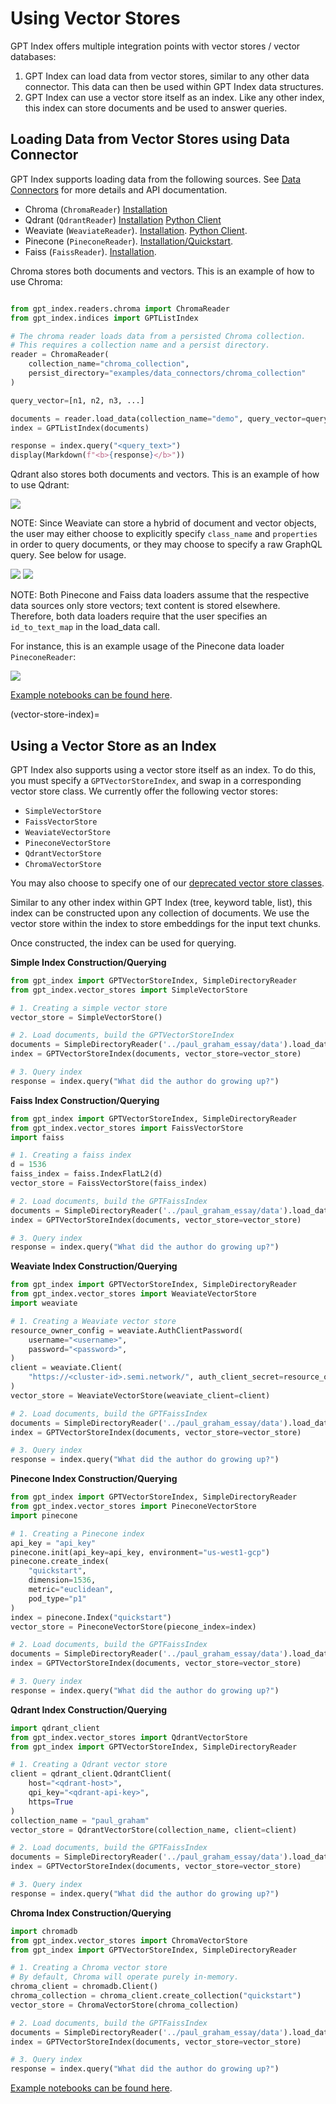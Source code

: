 # Using Vector Stores

GPT Index offers multiple integration points with vector stores / vector databases:

1. GPT Index can load data from vector stores, similar to any other data connector. This data can then be used within GPT Index data structures.
2. GPT Index can use a vector store itself as an index. Like any other index, this index can store documents and be used to answer queries.

## Loading Data from Vector Stores using Data Connector

GPT Index supports loading data from the following sources. See [Data Connectors](data_connectors.md) for more details and API documentation.

- Chroma (`ChromaReader`) [Installation](https://docs.trychroma.com/getting-started)
- Qdrant (`QdrantReader`) [Installation](https://qdrant.tech/documentation/install/) [Python Client](https://qdrant.tech/documentation/install/#python-client)
- Weaviate (`WeaviateReader`). [Installation](https://weaviate.io/developers/weaviate/current/getting-started/installation.html). [Python Client](https://weaviate.io/developers/weaviate/current/client-libraries/python.html).
- Pinecone (`PineconeReader`). [Installation/Quickstart](https://docs.pinecone.io/docs/quickstart).
- Faiss (`FaissReader`). [Installation](https://github.com/facebookresearch/faiss/blob/main/INSTALL.md).

Chroma stores both documents and vectors. This is an example of how to use Chroma:

```python

from gpt_index.readers.chroma import ChromaReader
from gpt_index.indices import GPTListIndex

# The chroma reader loads data from a persisted Chroma collection.
# This requires a collection name and a persist directory.
reader = ChromaReader(
    collection_name="chroma_collection",
    persist_directory="examples/data_connectors/chroma_collection"
)

query_vector=[n1, n2, n3, ...]

documents = reader.load_data(collection_name="demo", query_vector=query_vector, limit=5)
index = GPTListIndex(documents)

response = index.query("<query_text>")
display(Markdown(f"<b>{response}</b>"))
```

Qdrant also stores both documents and vectors. This is an example of how to use Qdrant:

![](/_static/vector_stores/qdrant_reader.png)

NOTE: Since Weaviate can store a hybrid of document and vector objects, the user may either choose to explicitly specify `class_name` and `properties` in order to query documents, or they may choose to specify a raw GraphQL query. See below for usage.

![](/_static/vector_stores/weaviate_reader_0.png)
![](/_static/vector_stores/weaviate_reader_1.png)

NOTE: Both Pinecone and Faiss data loaders assume that the respective data sources only store vectors; text content is stored elsewhere. Therefore, both data loaders require that the user specifies an `id_to_text_map` in the load_data call.

For instance, this is an example usage of the Pinecone data loader `PineconeReader`:

![](/_static/vector_stores/pinecone_reader.png)

[Example notebooks can be found here](https://github.com/jerryjliu/gpt_index/tree/main/examples/data_connectors).

(vector-store-index)=

## Using a Vector Store as an Index

GPT Index also supports using a vector store itself as an index.
To do this, you must specify a `GPTVectorStoreIndex`, and swap in a corresponding vector store class.
We currently offer the following vector stores:

- `SimpleVectorStore`
- `FaissVectorStore`
- `WeaviateVectorStore`
- `PineconeVectorStore`
- `QdrantVectorStore`
- `ChromaVectorStore`


You may also choose to specify one of our [deprecated vector store classes](/reference/indices/vector_stores/old_indices.md).

Similar to any other index within GPT Index (tree, keyword table, list), this index can be constructed upon any collection
of documents. We use the vector store within the index to store embeddings for the input text chunks.

Once constructed, the index can be used for querying.

**Simple Index Construction/Querying**
```python
from gpt_index import GPTVectorStoreIndex, SimpleDirectoryReader
from gpt_index.vector_stores import SimpleVectorStore

# 1. Creating a simple vector store
vector_store = SimpleVectorStore()

# 2. Load documents, build the GPTVectorStoreIndex
documents = SimpleDirectoryReader('../paul_graham_essay/data').load_data()
index = GPTVectorStoreIndex(documents, vector_store=vector_store)

# 3. Query index
response = index.query("What did the author do growing up?")

```

**Faiss Index Construction/Querying**
```python
from gpt_index import GPTVectorStoreIndex, SimpleDirectoryReader
from gpt_index.vector_stores import FaissVectorStore
import faiss

# 1. Creating a faiss index
d = 1536
faiss_index = faiss.IndexFlatL2(d)
vector_store = FaissVectorStore(faiss_index)

# 2. Load documents, build the GPTFaissIndex
documents = SimpleDirectoryReader('../paul_graham_essay/data').load_data()
index = GPTVectorStoreIndex(documents, vector_store=vector_store)

# 3. Query index
response = index.query("What did the author do growing up?")

```

**Weaviate Index Construction/Querying**
```python
from gpt_index import GPTVectorStoreIndex, SimpleDirectoryReader
from gpt_index.vector_stores import WeaviateVectorStore
import weaviate

# 1. Creating a Weaviate vector store
resource_owner_config = weaviate.AuthClientPassword(
    username="<username>",
    password="<password>",
)
client = weaviate.Client(
    "https://<cluster-id>.semi.network/", auth_client_secret=resource_owner_config
)
vector_store = WeaviateVectorStore(weaviate_client=client)

# 2. Load documents, build the GPTFaissIndex
documents = SimpleDirectoryReader('../paul_graham_essay/data').load_data()
index = GPTVectorStoreIndex(documents, vector_store=vector_store)

# 3. Query index
response = index.query("What did the author do growing up?")

```

**Pinecone Index Construction/Querying**
```python
from gpt_index import GPTVectorStoreIndex, SimpleDirectoryReader
from gpt_index.vector_stores import PineconeVectorStore
import pinecone

# 1. Creating a Pinecone index
api_key = "api_key"
pinecone.init(api_key=api_key, environment="us-west1-gcp")
pinecone.create_index(
    "quickstart", 
    dimension=1536, 
    metric="euclidean", 
    pod_type="p1"
)
index = pinecone.Index("quickstart")
vector_store = PineconeVectorStore(piecone_index=index)

# 2. Load documents, build the GPTFaissIndex
documents = SimpleDirectoryReader('../paul_graham_essay/data').load_data()
index = GPTVectorStoreIndex(documents, vector_store=vector_store)

# 3. Query index
response = index.query("What did the author do growing up?")
```

**Qdrant Index Construction/Querying**
```python
import qdrant_client
from gpt_index.vector_stores import QdrantVectorStore
from gpt_index import GPTVectorStoreIndex, SimpleDirectoryReader

# 1. Creating a Qdrant vector store
client = qdrant_client.QdrantClient(
    host="<qdrant-host>",
    qpi_key="<qdrant-api-key>",
    https=True
)
collection_name = "paul_graham"
vector_store = QdrantVectorStore(collection_name, client=client)

# 2. Load documents, build the GPTFaissIndex
documents = SimpleDirectoryReader('../paul_graham_essay/data').load_data()
index = GPTVectorStoreIndex(documents, vector_store=vector_store)

# 3. Query index
response = index.query("What did the author do growing up?")
```

**Chroma Index Construction/Querying**

```python
import chromadb
from gpt_index.vector_stores import ChromaVectorStore
from gpt_index import GPTVectorStoreIndex, SimpleDirectoryReader

# 1. Creating a Chroma vector store
# By default, Chroma will operate purely in-memory.
chroma_client = chromadb.Client()
chroma_collection = chroma_client.create_collection("quickstart")
vector_store = ChromaVectorStore(chroma_collection)

# 2. Load documents, build the GPTFaissIndex
documents = SimpleDirectoryReader('../paul_graham_essay/data').load_data()
index = GPTVectorStoreIndex(documents, vector_store=vector_store)

# 3. Query index
response = index.query("What did the author do growing up?")

```

[Example notebooks can be found here](https://github.com/jerryjliu/gpt_index/tree/main/examples/vector_indices).
